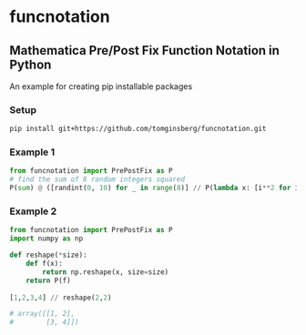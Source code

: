 # funcnotation
## Mathematica Pre/Post Fix Function Notation in Python
An example for creating pip installable packages

### Setup
```bash
pip install git+https://github.com/tomginsberg/funcnotation.git
```
### Example 1
```python
from funcnotation import PrePostFix as P
# find the sum of 8 random integers squared
P(sum) @ ([randint(0, 10) for _ in range(8)] // P(lambda x: [i**2 for i in x]))
```
### Example 2
```python
from funcnotation import PrePostFix as P
import numpy as np

def reshape(*size):
    def f(x):
        return np.reshape(x, size=size)
    return P(f)
    
[1,2,3,4] // reshape(2,2)

# array([[1, 2],
#        [3, 4]])
```
